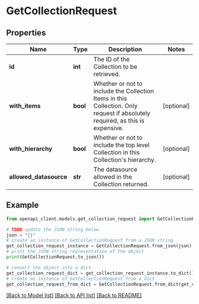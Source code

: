 # GetCollectionRequest


## Properties

Name | Type | Description | Notes
------------ | ------------- | ------------- | -------------
**id** | **int** | The ID of the Collection to be retrieved. | 
**with_items** | **bool** | Whether or not to include the Collection Items in this Collection. Only request if absolutely required, as this is expensive. | [optional] 
**with_hierarchy** | **bool** | Whether or not to include the top level Collection in this Collection&#39;s hierarchy. | [optional] 
**allowed_datasource** | **str** | The datasource allowed in the Collection returned. | [optional] 

## Example

```python
from openapi_client.models.get_collection_request import GetCollectionRequest

# TODO update the JSON string below
json = "{}"
# create an instance of GetCollectionRequest from a JSON string
get_collection_request_instance = GetCollectionRequest.from_json(json)
# print the JSON string representation of the object
print(GetCollectionRequest.to_json())

# convert the object into a dict
get_collection_request_dict = get_collection_request_instance.to_dict()
# create an instance of GetCollectionRequest from a dict
get_collection_request_from_dict = GetCollectionRequest.from_dict(get_collection_request_dict)
```
[[Back to Model list]](../README.md#documentation-for-models) [[Back to API list]](../README.md#documentation-for-api-endpoints) [[Back to README]](../README.md)


